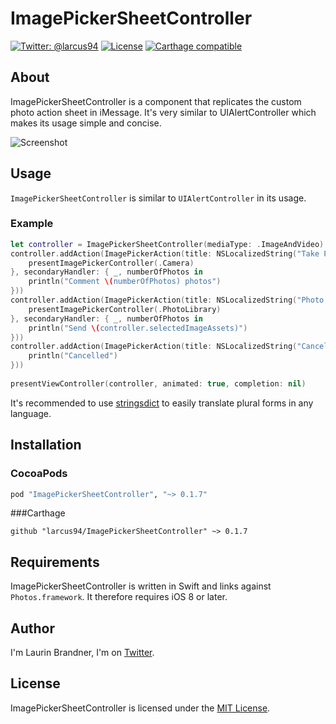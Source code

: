 # ImagePickerSheetController

[![Twitter: @larcus94](https://img.shields.io/badge/contact-@larcus94-blue.svg?style=flat)](https://twitter.com/larcus94)
[![License](http://img.shields.io/badge/license-MIT-green.svg?style=flat)](https://github.com/larcus94/ImagePickerSheetController/blob/master/LICENSE)
[![Carthage compatible](https://img.shields.io/badge/Carthage-compatible-4BC51D.svg?style=flat)](https://github.com/Carthage/Carthage)

## About
ImagePickerSheetController is a component that replicates the custom photo action sheet in iMessage. It's very similar to UIAlertController which makes its usage simple and concise.

![Screenshot](https://raw.githubusercontent.com/larcus94/ImagePickerSheetController/master/Screenshots/GoT.gif)

## Usage
`ImagePickerSheetController` is similar to `UIAlertController` in its usage.

### Example

```swift
let controller = ImagePickerSheetController(mediaType: .ImageAndVideo)
controller.addAction(ImagePickerAction(title: NSLocalizedString("Take Photo Or Video", comment: "Action Title"), secondaryTitle: NSLocalizedString("Add comment", comment: "Action Title"), handler: { _ in
	presentImagePickerController(.Camera)
}, secondaryHandler: { _, numberOfPhotos in
	println("Comment \(numberOfPhotos) photos")
}))
controller.addAction(ImagePickerAction(title: NSLocalizedString("Photo Library", comment: "Action Title"), secondaryTitle: { NSString.localizedStringWithFormat(NSLocalizedString("ImagePickerSheet.button1.Send %lu Photo", comment: "Action Title"), $0) as String}, handler: { _ in
	presentImagePickerController(.PhotoLibrary)
}, secondaryHandler: { _, numberOfPhotos in
	println("Send \(controller.selectedImageAssets)")
}))
controller.addAction(ImagePickerAction(title: NSLocalizedString("Cancel", comment: "Action Title"), style: .Cancel, handler: { _ in
	println("Cancelled")
}))
            
presentViewController(controller, animated: true, completion: nil)
```
It's recommended to use [stringsdict](https://developer.apple.com/library/ios/documentation/MacOSX/Conceptual/BPInternational/StringsdictFileFormat/StringsdictFileFormat.html) to easily translate plural forms in any language.

## Installation

### CocoaPods
```ruby
pod "ImagePickerSheetController", "~> 0.1.7"
```

###Carthage
```objc
github "larcus94/ImagePickerSheetController" ~> 0.1.7
```

## Requirements
ImagePickerSheetController is written in Swift and links against `Photos.framework`. It therefore requires iOS 8 or later.

## Author
I'm Laurin Brandner, I'm on [Twitter](https://twitter.com/larcus94).

## License
ImagePickerSheetController is licensed under the [MIT License](http://opensource.org/licenses/mit-license.php).
